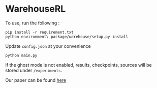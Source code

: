 # WarehouseRL

To use, run the following :

```
pip install -r requirement.txt
python environment\ package/warehouse/setup.py install
```

Update `config.json` at your convenience 

```
python main.py
```

If the ghost mode is not enabled, results, checkpoints, sources will be stored under `/experiments`. 

Our paper can be found [here](https://github.com/Pierre28/WarehouseRL/blob/master/Warehouse_DQN.pdf)
